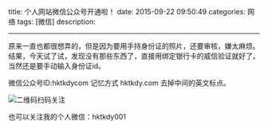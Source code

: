 title:   个人网站微信公众号开通啦！
date: 2015-09-22 09:50:49 
categories: 网络
tags: [微信] 
description: 

---

原来一直也都很想弄的，但是因为要用手持身份证的照片，还要审核，嫌太麻烦。结果，今天试了试，发现没有那些东西了，直接用绑定银行卡的威信验证就好了。当然还是要手动输入身份证id。

微信公众号ID:hktkdycom
记忆方式 hktkdy.com 去掉中间的英文标点。

![二维码扫码关注](http://upload-images.jianshu.io/upload_images/48180-8e767199b8e9705f.jpg?imageMogr2/auto-orient/strip%7CimageView2/2/w/1240)

也可以关注我的个人微信：hktkdy001